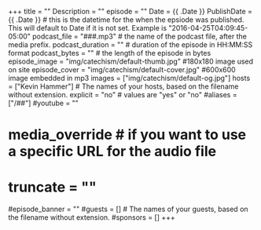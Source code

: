 +++
title = ""
Description = ""
episode = ""
Date = {{ .Date }}
PublishDate = {{ .Date }} # this is the datetime for the when the epsiode was published. This will default to Date if it is not set. Example is "2016-04-25T04:09:45-05:00"
podcast_file = "###.mp3" # the name of the podcast file, after the media prefix.
podcast_duration = "" # duration of the episode in HH:MM:SS format
podcast_bytes = "" # the length of the episode in bytes
episode_image = "img/catechism/default-thumb.jpg" #180x180 image used on site
episode_cover = "img/catechism/default-cover.jpg" #600x600 image embedded in mp3
images = ["img/catechism/default-og.jpg"]
hosts = ["Kevin Hammer"] # The names of your hosts, based on the filename without extension.
explicit = "no" # values are "yes" or "no"
#aliases = ["/##"]
#youtube = ""
# media_override # if you want to use a specific URL for the audio file
# truncate = ""
#episode_banner = ""
#guests = [] # The names of your guests, based on the filename without extension.
#sponsors = []
+++
